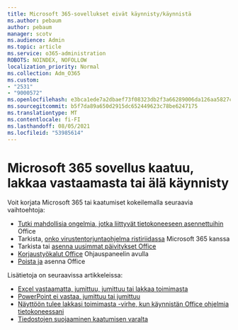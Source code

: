 ```yaml
---
title: Microsoft 365-sovellukset eivät käynnisty/käynnistä
ms.author: pebaum
author: pebaum
manager: scotv
ms.audience: Admin
ms.topic: article
ms.service: o365-administration
ROBOTS: NOINDEX, NOFOLLOW
localization_priority: Normal
ms.collection: Adm_O365
ms.custom:
- "2531"
- "9000572"
ms.openlocfilehash: e3bca1ede7a2dbaef73f08323db2f3a66289006da126aa5827cff6c78cf20128
ms.sourcegitcommit: b5f7da89a650d2915dc652449623c78be6247175
ms.translationtype: MT
ms.contentlocale: fi-FI
ms.lasthandoff: 08/05/2021
ms.locfileid: "53985614"
---
```

# <a name="microsoft-365-apps-crash-stop-responding-or-dont-launch"></a>Microsoft 365 sovellus kaatuu, lakkaa vastaamasta tai älä käynnisty

Voit korjata Microsoft 365 tai kaatumiset kokeilemalla seuraavia vaihtoehtoja:

- [Tutki mahdollisia ongelmia, jotka liittyvät tietokoneeseen asennettuihin](https://support.office.com/article/powerpoint-isn-t-responding-hangs-or-freezes-652ede6e-e3d2-449a-a07f-8c800dfb948d#bkmk_addins) Office
- Tarkista, [onko virustentorjuntaohjelma ristiriidassa](https://support.office.com/article/powerpoint-isn-t-responding-hangs-or-freezes-652ede6e-e3d2-449a-a07f-8c800dfb948d?ocmsassetID#bkmk_conflict) Microsoft 365 kanssa
- Tarkista tai [asenna uusimmat päivitykset Office](https://support.office.com/article/update-office-and-your-computer-with-microsoft-update-2ab296f3-7f03-43a2-8e50-46de917611c5)
- [Korjaustyökalut Office](https://support.office.com/article/repair-an-office-application-7821d4b6-7c1d-4205-aa0e-a6b40c5bb88b) Ohjauspaneelin avulla
- [Poista ja](https://support.office.com/article/uninstall-office-from-a-pc-9dd49b83-264a-477a-8fcc-2fdf5dbf61d8) asenna Office

Lisätietoja on seuraavissa artikkeleissa:
- [Excel vastaamatta, jumittuu, jumittuu tai lakkaa toimimasta](https://support.office.com/article/excel-not-responding-hangs-freezes-or-stops-working-37e7d3c9-9e84-40bf-a805-4ca6853a1ff4)
- [PowerPoint ei vastaa, jumittuu tai jumittuu](https://support.office.com/article/powerpoint-isn-t-responding-hangs-or-freezes-652ede6e-e3d2-449a-a07f-8c800dfb948d)
- [Näyttöön tulee lakkasi toimimasta -virhe, kun käynnistän Office ohjelmia tietokoneessani](https://support.office.com/article/i-get-a-stopped-working-error-when-i-start-office-applications-on-my-pc-52bd7985-4e99-4a35-84c8-2d9b8301a2fa)
- [Tiedostojen suojaaminen kaatumisen varalta](https://support.office.com/article/help-protect-your-files-in-case-of-a-crash-551c29b1-6a4b-4415-a3ff-a80415b92f99)